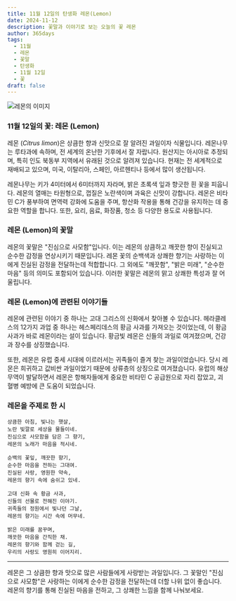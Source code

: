 ```yaml
---
title: 11월 12일의 탄생화 레몬(Lemon)
date: 2024-11-12
description: 꽃말과 이야기로 보는 오늘의 꽃 레몬
author: 365days
tags:
  - 11월
  - 레몬
  - 꽃말
  - 탄생화
  - 11월 12일
  - 꽃
draft: false
---
```



![레몬의 이미지](https://cdn.pixabay.com/photo/2016/04/17/14/28/lemon-blossom-1334788_1280.jpg#center)


### 11월 12일의 꽃: 레몬 (Lemon)

레몬 (*Citrus limon*)은 상큼한 향과 신맛으로 잘 알려진 과일이자 식물입니다. 레몬나무는 루타과에 속하며, 전 세계의 온난한 기후에서 잘 자랍니다. 원산지는 아시아로 추정되며, 특히 인도 북동부 지역에서 유래된 것으로 알려져 있습니다. 현재는 전 세계적으로 재배되고 있으며, 미국, 이탈리아, 스페인, 아르헨티나 등에서 많이 생산됩니다.

레몬나무는 키가 4미터에서 6미터까지 자라며, 밝은 초록색 잎과 향긋한 흰 꽃을 피웁니다. 레몬의 열매는 타원형으로, 껍질은 노란색이며 과육은 신맛이 강합니다. 레몬은 비타민 C가 풍부하여 면역력 강화에 도움을 주며, 항산화 작용을 통해 건강을 유지하는 데 중요한 역할을 합니다. 또한, 요리, 음료, 화장품, 청소 등 다양한 용도로 사용됩니다.

### 레몬 (Lemon)의 꽃말

레몬의 꽃말은 "진심으로 사모함"입니다. 이는 레몬의 상큼하고 깨끗한 향이 진실되고 순수한 감정을 연상시키기 때문입니다. 레몬 꽃의 순백색과 상쾌한 향기는 사랑하는 이에게 진실된 감정을 전달하는데 적합합니다. 그 외에도 "깨끗함", "밝은 미래", "순수한 마음" 등의 의미도 포함되어 있습니다. 이러한 꽃말은 레몬의 맑고 상쾌한 특성과 잘 어울립니다.

### 레몬 (Lemon)에 관련된 이야기들

레몬에 관련된 이야기 중 하나는 고대 그리스의 신화에서 찾아볼 수 있습니다. 헤라클레스의 12가지 과업 중 하나는 헤스페리데스의 황금 사과를 가져오는 것이었는데, 이 황금 사과가 바로 레몬이라는 설이 있습니다. 황금빛 레몬은 신들의 과일로 여겨졌으며, 건강과 장수를 상징했습니다.

또한, 레몬은 유럽 중세 시대에 이르러서는 귀족들이 즐겨 찾는 과일이었습니다. 당시 레몬은 희귀하고 값비싼 과일이었기 때문에 상류층의 상징으로 여겨졌습니다. 유럽의 해상 무역이 발달하면서 레몬은 항해자들에게 중요한 비타민 C 공급원으로 자리 잡았고, 괴혈병 예방에 큰 도움이 되었습니다.

### 레몬을 주제로 한 시

	상큼한 아침, 빛나는 햇살,
	노란 빛깔로 세상을 물들이네.
	진심으로 사모함을 담은 그 향기,
	레몬의 노래가 마음을 적시네.
	
	순백의 꽃잎, 깨끗한 향기,
	순수한 마음을 전하는 그대여.
	진실된 사랑, 영원한 약속,
	레몬의 향기 속에 숨쉬고 있네.
	
	고대 신화 속 황금 사과,
	신들의 선물로 전해진 이야기.
	귀족들의 정원에서 빛나던 그날,
	레몬의 향기는 시간 속에 머무네.
	
	밝은 미래를 꿈꾸며,
	깨끗한 마음을 간직한 채.
	레몬의 향기와 함께 걷는 길,
	우리의 사랑도 영원히 이어지리.

---

레몬은 그 상큼한 향과 맛으로 많은 사람들에게 사랑받는 과일입니다. 그 꽃말인 "진심으로 사모함"은 사랑하는 이에게 순수한 감정을 전달하는데 더할 나위 없이 좋습니다. 레몬의 향기를 통해 진실된 마음을 전하고, 그 상쾌한 느낌을 함께 나눠보세요.
